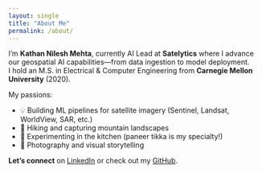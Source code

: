 ```yaml
---
layout: single
title: "About Me"
permalink: /about/
---
```


I’m **Kathan Nilesh Mehta**, currently AI Lead at **Satelytics** where I advance our geospatial AI capabilities—from data ingestion to model deployment.  
I hold an M.S. in Electrical & Computer Engineering from **Carnegie Mellon University** (2020).

My passions:
- 💡 Building ML pipelines for satellite imagery (Sentinel, Landsat, WorldView, SAR, etc.)
- 🌲 Hiking and capturing mountain landscapes
- 🍳 Experimenting in the kitchen (paneer tikka is my specialty!)
- 📸 Photography and visual storytelling

**Let’s connect** on [LinkedIn](https://www.linkedin.com/in/mehta-kathan) or check out my [GitHub](https://github.com/kathanmehta007).
